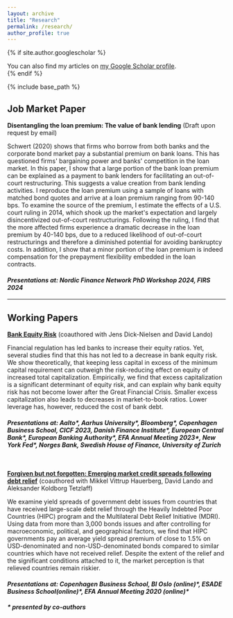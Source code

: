 ```yaml
---
layout: archive
title: "Research"
permalink: /research/
author_profile: true
---
```


{% if site.author.googlescholar %}
  <div class="wordwrap">You can also find my articles on <a href="{{site.author.googlescholar}}">my Google Scholar profile</a>.</div>
{% endif %}

{% include base_path %}


## Job Market Paper

**Disentangling the loan premium: The value of bank lending**
(Draft upon request by email)

Schwert (2020) shows that firms who borrow from both banks and the corporate bond market pay a substantial premium on bank loans. This has questioned firms' bargaining power and banks' competition in the loan market.
In this paper, I show that a large portion of the bank loan premium can be explained as a payment to bank lenders for facilitating an out-of-court restructuring.
This suggests a value creation from bank lending activities.
I reproduce the loan premium using a sample of loans with matched bond quotes and arrive at a loan premium ranging from 90-140 bps. To examine the source of the premium, I estimate the effects of a U.S. court ruling in 2014, which shook up the market's expectation and largely disincentivized out-of-court restructurings. Following the ruling, I find that the more affected firms experience a dramatic decrease in the loan premium by 40-140 bps, due to a reduced likelihood of out-of-court restructurings and therefore a diminished potential for avoiding bankruptcy costs. 
In addition, I show that a minor portion of the loan premium is indeed compensation for the prepayment flexibility embedded in the loan contracts.

#### *Presentations at: Nordic Finance Network PhD Workshop 2024, FIRS 2024*


---

## Working Papers

[**Bank Equity Risk**](https://papers.ssrn.com/sol3/papers.cfm?abstract_id=4345088) (coauthored with Jens Dick-Nielsen and David Lando)

Financial regulation has led banks to increase their equity ratios. Yet, several studies find that this has not led to a decrease in bank equity risk. We show theoretically, that keeping less capital in excess of the minimum capital requirement can outweigh the risk-reducing effect on equity of increased total capitalization. Empirically, we find that excess capitalization is a significant determinant of equity risk, and can explain why bank equity risk has not become lower after the Great Financial Crisis. Smaller excess capitalization also leads to decreases in market-to-book ratios. Lower leverage has, however, reduced the cost of bank debt.

#### *Presentations at: Aalto\*, Aarhus University\*, Bloomberg\*, Copenhagen Business School, CICF 2023, Danish Finance Institute\*, European Central Bank\*, European Banking Authority\*, EFA Annual Meeting 2023\*, New York Fed\*, Norges Bank, Swedish House of Finance, University of Zurich*


<br/>

[**Forgiven but not forgotten: Emerging market credit spreads following debt relief**](https://papers.ssrn.com/sol3/papers.cfm?abstract_id=4578758) (coauthored with Mikkel Vittrup Hauerberg, David Lando and Aleksander Koldborg Tetzlaff)

We examine yield spreads of government debt issues from countries that have received large-scale debt relief through the Heavily Indebted Poor Countries (HIPC) program and the Multilateral Debt Relief Initiative (MDRI). Using data from more than 3,000 bonds issues and after controlling for macroeconomic, political, and geographical factors, we find that HIPC governments pay an average yield spread premium of close to 1.5\% on USD-denominated and non-USD-denominated bonds compared to similar countries which have not received relief. Despite the extent of the relief and the significant conditions attached to it, the market perception is that relieved countries remain riskier.

#### *Presentations at: Copenhagen Business School, BI Oslo (online)\*, ESADE Business School(online)\*, EFA Annual Meeting 2020 (online)\**

#### *\* presented by co-authors*
